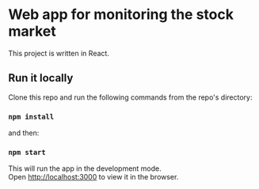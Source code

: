 # Web app for monitoring the stock market

This project is written in React.

## Run it locally 

Clone this repo and run the following commands from the repo's directory:

### `npm install`

and then:

### `npm start`

This will run the app in the development mode.\
Open [http://localhost:3000](http://localhost:3000) to view it in the browser.



